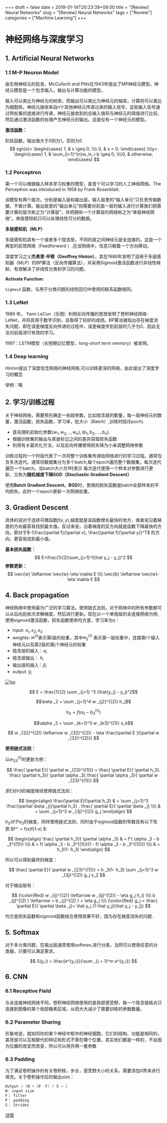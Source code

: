 +++ 
draft = false
date = 2019-01-14T20:23:39+08:00
title = "[Review] Neural Networks"
slug = "[Review] Neural Networks" 
tags = ["Review"]
categories = ["Machine Learning"]
+++
# 神经网络与深度学习



## 1. Artificial Neural Networks

### 1.1 M-P Neuron Model

由生物神经元的启发，McCulloch and Pitts在1943年提出了MP神经元模型。神经元模型是一个包含输入，输出与计算功能的模型。

输入可以类比为神经元的树突，而输出可以类比为神经元的轴突，计算则可以类比为细胞核。神经元接收来自n个其他神经元传递过来的输入信号，这些输入信号通过带权重的连接进行传递，神经元接收到的总输入值将与神经元的阈值进行比较，然后通过激活函数的处理产生神经元的输出。这是仅有一个神经元的模型。

**激活函数：**

阶跃函数，输出值大于0则为1，否则为0
$$
sgn(x)= \begin{cases}
1, & x \geq 0;
\\\\ 
0, & x < 0;
\end{cases}
\\\\y= \begin{cases}
1, & \sum_{i=1}^{n}w_ix_i-b \geq 0;
\\\\0, & otherwise;
\end{cases}
$$

### 1.2 Perceptron

第一个可以根据输入样本学习权重的模型，是首个可以学习的人工神经网络。The Perceptron was introduced in 1958 by Frank Rosenblatt.

该模型有两个层次。分别是输入层和输出层。输入层里的“输入单元”只负责传输数据，不做计算。输出层里的“输出单元”则需要对前面一层的输入进行计算我们把需要计算的层次称之为“计算层”，并把拥有一个计算层的网络称之为“单层神经网络”。单层感知机只可以处理线性可分的数据。

**多层感知机（MLP）**

多层感知机具有一个或者多个隐含层，不同的层之间神经元是全连接的。这是一个典型的前馈网络（Feedforward ）,在该网络中，信息只朝着一个方向移动。

深度学习之父**杰弗里·辛顿（Geoffrey Hinton）**，其在1986年发明了适用于多层感知器（MLP）的BP算法（反向传播算法），并采用Sigmoid激活函数进行非线性映射，有效解决了非线性分类和学习的问题。

**Activate Function:**

`Sigmoid` 函数，与用于分类问题的线性回归中使用的联系函数相同。

### 1.3 LeNet

1989 年。 Yann LeCun（乐困）利用反向传播的思想发明了卷积神经网络-LeNet，并将其用于数字识别，且取得了较好的成绩。BP算法被指出存在梯度消失问题，即在误差梯度反向传递的过程中，误差梯度传到前层时几乎为0，因此无法对前层进行有效的学习。

1997：LSTM模型（长短期记忆模型，long-short term memory）被发明。

### 1.4 Deep learning

Hinton提出了深度信念网络的神经网络,可以训练更深的网络，由此提出了深度学习的概念 

举例：略

## 2. 学习/训练过程

关于神经网络，需要预先确定一些超参数。比如隐含层的数量，每一层神经元的数量，激活函数，损失函数，学习率，批大小（Batch）,训练时段(Epoch).

+ 首先随机初始化参数$(w_1, w_2, ..,w_n), (b_1, b_2, ...,b_n)$.
+ 根据训练集的输出与真是标记之间的差异获取损失函数
+ 利用有关最优化方法，以及反向传播使得损失降为小来调整网络参数

训练过程的一个时段代表了一次将整个训练集传递给网络进行的学习过程。通常包含多洗迭代。通常将数据集分为多个batch,每个epoch遍历整个数据集，每次迭代遍历一个batch。当batch大小为1时表示 每次迭代使用一个样本对参数进行更新，又称为**随机梯度下降SGD（Stochastic Gradient Descent）**

使用**Batch Gradient Descent，BGD**时，使用的损失函数是batch全部样本的平均损失。此时一个epoch更新一次网络权重。

## 3. Gradient Descent

具体的说对于连续可微函数$f(x, y)$,梯度就是该函数增长最快的地方，或者说沿着梯度的方向最容易找到最大值。反过来说，沿着梯度的反方向就是函数下降最快的方向，即对于$-(\frac{\partial f}{\partial x}, \frac{\partial f}{\partial y})^T$ 的方向，更容易找到最小值。

**基本损失函数：**
$$
E=\frac{1}{2}\sum_{j=1}^l(\hat y_j - y_j)^2
$$
**参数更新：**
$$
\vec{w} \leftarrow \vec{w}-\eta \nabla E
\\\\ \vec{b} \leftarrow \vec{w}-\eta \nabla E
$$

## 4. Back propagation 

神经网络中使用最为广泛的学习算法。使用链式法则，对于网络中的所有参数都可以从后向前依次求解梯度，然后进行更新。现在以一个单隐层的全连接网络为例,使用sigmoid激活函数，损失函数使用均方差，学习率为$\eta$：

+ input: $x_1, x_2, x_3$
+ weights: $w^{(i)}$表示第i层的权重，其中$w_{ij}^{(1)}$ 表示第一层权重中，连接第i个输入神经元以及第2层的第j个神经元的权重
+ 隐含层的输入：$\alpha_i$
+ 隐含层输出： $h_i$
+ 输出层的输入：$\beta _i$
+ output: $\hat{y}_i$

![bp](http://media.innohub.top/190114-bp.png)

$$
E = \frac{1}{2} \sum _{j=1} ^3 (\hat{y_j} - y_j)^2$$

$$\beta _2 = \sum _{j=1}^4 w _{j2}^{(2)} h_j$$

$$
h_3 = f ( \alpha _3 - b_3 ^{(1)}) $$

$$\alpha _3 = \sum _{k=1}^3  w _{k3}^{(1)} x_k$$

$$
w _{32}^{(2)} \leftarrow w _{32}^{(2)} - \eta \frac{\partial E }{\partial w _{32}^{(2)}}
$$ 



**使用链式法则：**

以$w_{23}^{(1)}$的更新为例：

$$
\frac{ \partial E}{ \partial w _{23}^{(1)}} = \frac{ \partial E}{ \partial h_3}. \frac{ \partial h_3}{ \partial \alpha _3}.\frac{ \partial \alpha _3}{ \partial w _{23}^{(1)}}
$$

求E对h3的梯度继续使用链式法则：

$$
\begin{align} \frac{\partial E}{\partial h_3} 
& = \sum _{j=1}^3 \frac{\partial \beta _j}{\partial h_3} . \frac{ \partial E}{ \partial \beta _j} 
 \\\\  & = \sum _{j=1}^3 w _{3j}^{(2)} g_j
\end{align}
$$

$h_3对于\alpha _3$的梯度，同样使用链式法则，同时由于sigmoid函数的导数具有以下性质:$f^\' = f(x)f(1-x) $:

$$
\begin{align} 
\frac{ \partial h_3}{ \partial \alpha _3} 
& = f'( \alpha _3 - b _3^{(1)}) 
\\\\ & = f( \alpha _3 - b _3^{(1)})(1 - f( \alpha _3 - b _3^{(1)})) 
\\\\ & = h_3(1- h_3)
\end{align}
$$

所以可以得到最终的梯度：

$$
\frac{ \partial E}{ \partial w _{23}^{(1)}} = h _3(1- h_3) \sum _{j=1}^3 w _{3j}^{(2)} g_j x_2
$$

对于输出层有：

$$
{\color{Red} w _{ij}^{(2)} \leftarrow w _{ij}^{(2)} - \eta g_j h_i}
 \\\\ b _{j}^{(2) } \leftarrow =  b _{j}^{(2) } + \eta g_j
\\\\ {\color{Red} g_j = \frac{ \partial E}{ \partial \beta _j}= \hat y_j (1-\hat y_j)(\hat y_j - y_j)}
$$

均方差损失函数和sigmoid函数结合使用效果不好，因为存在梯度消失的问题.

## 5. Softmax 

对于多分类问题，在输出层通常使用softmax,进行分类，当然可以使用任意的分类器，只要可以满足需求。

$$
S(y_i) = \frac{e^{y_i}}{\sum _{j = 1}^m e^{y_i}}
$$


## 6. CNN

### 6.1 Receptive Field

与全连接神经网络不同，卷积神经网络使用的是局部感受野，每一个隐含层结点只连接到图像的某个局部像素区域，从而大大减少了需要训练的参数数量。

### 6.2 Parameter Sharing

形象地说，就如同你的某个神经中枢中的神经细胞，它们的结构、功能是相同的，甚至是可以互相替代的特征和形式不管在哪个位置，其实他们都是一样的，不会因为位置的改变而改变，所以可以用共用一套参数 

### 6.3 Padding

为了满足卷积操作的有关卷积核，步长，感受野大小的关系，需要添加0界来进行填充。关于卷积操作后的输出size：

```c++
Output = (N + 2P -F) / S + 1
N: input size
F： filter
P： padding
S： Strides
```



[详情](http://www.innohub.top/cnn-base/#more-160)

